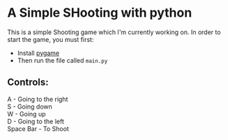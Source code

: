 # A Simple SHooting with python

This is a simple Shooting game which I'm currently working on. In order to start the game, you must first:
 - Install [pygame](https://pypi.org/project/pygame/)
 - Then run the file called `main.py`

## Controls:
A - Going to the right <br>
S - Going down <br>
W - Going up <br>
D - Going to the left <br>
Space Bar - To Shoot
<!--
Feel free to raise [new issues](https://github.com/JagTheFriend/Pacman/issues), and/or <br> create [pull requests](https://github.com/JagTheFriend/Pacman/pulls) if you are able to find more bugs or <br> fix the existing ones
i don't need that for now ^^^
-->
